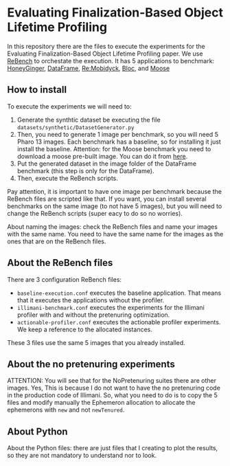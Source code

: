 # Evaluating Finalization-Based Object Lifetime Profiling

In this repository there are the files to execute the experiments for the Evaluating Finalization-Based Object Lifetime Profiling paper. We use [ReBench](https://rebench.readthedocs.io/en/latest/) to orchestate the execution. It has 5 applications to benchmark: [HoneyGinger](https://github.com/tomooda/HoneyGinger), [DataFrame](https://github.com/PolyMathOrg/DataFrame), [Re:Mobidyck](https://github.com/ReMobidyc/ReMobidyc), [Bloc](https://github.com/pharo-graphics/bloc), and [Moose](https://github.com/moosetechnology)

## How to install

To execute the experiments we will need to:

1. Generate the synthtic dataset be executing the file `datasets/synthetic/DatasetGenerator.py`
2. Then, you need to generate 1 image per benchmark, so you will need 5 Pharo 13 images. Each benchmark has a baseline, so for installing it just install the baseline. Attention: for the Moose benchmark you need to download a moose pre-built image. You can do it from [here](https://github.com/moosetechnology/Moose/actions).
4. Put the generated dataset in the image folder of the DataFrame benchmark (this step is only for the DataFrame).
3. Then, execute the ReBench scripts.

Pay attention, it is important to have one image per benchmark because the ReBench files are scripted like that. If you want, you can install several benchmarks on the same image (to not have 5 images), but you will need to change the ReBench scripts (super eacy to do so no worries).

About naming the images: check the ReBench files and name your images with the same name. You need to have the same name for the images as the ones that are on the ReBench files.

## About the ReBench files


There are 3 configuration ReBench files:

- `baseline-execution.conf` executes the baseline application. That means that it executes the applications without the profiler.
- `illimani-benchmark.conf` executes the experiments for the Illimani profiler with and without the pretenuring optimization.
- `actionable-profiler.conf` executes the actionable profiler experiments. We keep a reference to the allocated instances.

These 3 files use the same 5 images that you already installed.

## About the no pretenuring experiments
ATTENTION: You will see that for the NoPretenuring suites there are other images. Yes, This is because I do not want to have the no pretenuring code in the production code of Illimani. So, what you need to do is to copy the 5 files and modify manually the Ephemeron allocation to allocate the ephemerons with `new` and not `newTenured`.

## About Python

About the Python files: there are just files that I creating to plot the results, so they are not mandatory to understand nor to look.
